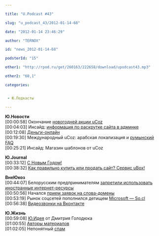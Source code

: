 ```yaml
---

title: "U.Podcast #43"

slug: "u_podcast_43/2012-01-14-68"

date: "2012-01-14 23:46:29"

author: "TERNOX"

id: "news_2012-01-14-68"

podsterId: "15"

other1: "http://rpod.ru/get/260163/222658/download/upodcast43.mp3"

other2: "60,1"

categories:


 - Ю.Подкасты

---
```

**Ю.Новости**  
\[00:00:58\] Окончание [новогодней акции uCoz](http://xmas.ucoz.net/)  
\[00:04:03\] Инсайд: [информация по раскрутке сайта в админке](http://salikov.net/sc/20120114-e8k-156kb.jpg)  
\[00:12:08\] [Деньги-онлайн](http://forum.ucoz.ru/forum/30-38033-1)  
\[00:19:30\] Международный uCoz: арабская локализация и [румынский FAQ](http://faq.ucoz.ro/)  
\[00:25:21\] Инсайд: Магазин шаблонов от uCoz  
  
**Ю.Journal**  
\[00:33:12\] [С Новым Годом!](http://blog.ucoz.ru/blog/happy_new_year/2011-12-31-206)  
\[00:38:32\] [Как правильно купить или продать сайт? Сервис uBox!](http://blog.ucoz.ru/blog/kak_pravilno_kupit_ili_prodat_sajt_servis_ubox/2012-01-04-207)  
  
**ВнеЮкоз**  
\[00:44:07\] Белорусским предпринимателям [запретили использовать иностранные интернет-ресурсы](http://lenta.ru/news/2012/01/06/stop/)  
\[00:50:56\] Начался [прием заявок на слова-домены](http://lenta.ru/news/2012/01/12/newdomain/)  
\[00:53:19\] Рынок соцсетей пополнился детищем [Microsoft — So.cl](http://fomero.ru/news/rynok_socsetej_popolnilsja_detishhem_microsoft_so_cl/2012-01-08-8)  
\[00:56:38\] [Видеозвонки на Вконтакте](http://clip2net.com/s/1uaKq)  
  
**Ю.Жизнь**  
\[00:59:08\] [Ю.Идея](http://upodcast.ru/news/u_ideja/1-0-6) от Дмитрия Голодюка  
\[01:00:55\] [Авторы материалов](http://salikov.net/sc/20120115-20h-109kb.jpg)  
\[01:02:05\] Непонятный [спам](http://giryaev.com/tempfiles/12345.png)